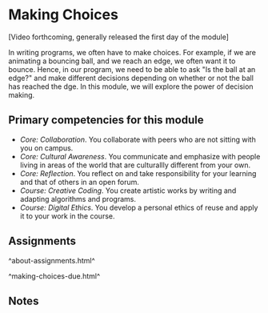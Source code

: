 Making Choices
==============

[Video forthcoming, generally released the first day of the module]

In writing programs, we often have to make choices.  For example, if we
are animating a bouncing ball, and we reach an edge, we often want it to
bounce.  Hence, in our program, we need to be able to ask "Is the ball at
an edge?" and make different decisions depending on whether or not the
ball has reached the dge.  In this module, we will explore the power of
decision making.

Primary competencies for this module
------------------------------------

* *Core: Collaboration*.  You collaborate with peers who are not sitting
  with you on campus.
* *Core: Cultural Awareness*.  You communicate and emphasize with people
  living in areas of the world that are culturallly different from your
  own.
* *Core: Reflection*.  You reflect on and take responsibility for your
  learning and that of others in an open forum.
* *Course: Creative Coding*.  You create artistic works by writing and
  adapting algorithms and programs.
* *Course: Digital Ethics*.  You develop a personal ethics of reuse and 
  apply it to your work in the course.

Assignments
-----------

^about-assignments.html^

^making-choices-due.html^

Notes
-----
